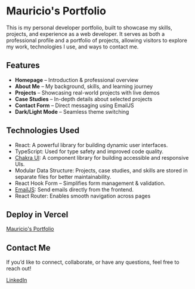 # Mauricio's Portfolio

This is my personal developer portfolio, built to showcase my skills, projects, and experience as a web developer.
It serves as both a professional profile and a portfolio of projects, allowing visitors to explore my work, technologies I use, and ways to contact me.

## Features

- **Homepage** – Introduction & professional overview
- **About Me** – My background, skills, and learning journey
- **Projects** – Showcasing real-world projects with live demos
- **Case Studies** – In-depth details about selected projects
- **Contact Form** – Direct messaging using EmailJS
- **Dark/Light Mode** – Seamless theme switching

## Technologies Used

- React: A powerful library for building dynamic user interfaces.
- TypeScript: Used for type safety and improved code quality.
- [Chakra UI](https://chakra-ui.com/): A component library for building accessible and responsive UIs.
- Modular Data Structure: Projects, case studies, and skills are stored in separate files for better maintainability.
- React Hook Form – Simplifies form management & validation.
- [EmailJS](https://www.emailjs.com/docs/tutorial/overview/): Send emails directly from the frontend.
- React Router: Enables smooth navigation across pages

## Deploy in Vercel

[Mauricio's Portfolio]()

## Contact Me

If you’d like to connect, collaborate, or have any questions, feel free to reach out!

[LinkedIn](https://www.linkedin.com/in/mauricio-erazo-/)
